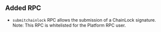 Added RPC
--------

- `submitchainlock` RPC allows the submission of a ChainLock signature.
Note: This RPC is whitelisted for the Platform RPC user.

